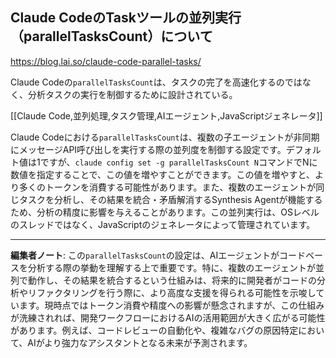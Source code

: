 ## Claude CodeのTaskツールの並列実行（parallelTasksCount）について

https://blog.lai.so/claude-code-parallel-tasks/

Claude Codeの`parallelTasksCount`は、タスクの完了を高速化するのではなく、分析タスクの実行を制御するために設計されている。

[[Claude Code,並列処理,タスク管理,AIエージェント,JavaScriptジェネレータ]]

Claude Codeにおける`parallelTasksCount`は、複数の子エージェントが非同期にメッセージAPI呼び出しを実行する際の並列度を制御する設定です。デフォルト値は1ですが、`claude config set -g parallelTasksCount N`コマンドでNに数値を指定することで、この値を増やすことができます。この値を増やすと、より多くのトークンを消費する可能性があります。また、複数のエージェントが同じタスクを分析し、その結果を統合・矛盾解消するSynthesis Agentが機能するため、分析の精度に影響を与えることがあります。この並列実行は、OSレベルのスレッドではなく、JavaScriptのジェネレータによって管理されています。

---

**編集者ノート**: この`parallelTasksCount`の設定は、AIエージェントがコードベースを分析する際の挙動を理解する上で重要です。特に、複数のエージェントが並列で動作し、その結果を統合するという仕組みは、将来的に開発者がコードの分析やリファクタリングを行う際に、より高度な支援を得られる可能性を示唆しています。現時点ではトークン消費や精度への影響が懸念されますが、この仕組みが洗練されれば、開発ワークフローにおけるAIの活用範囲が大きく広がる可能性があります。例えば、コードレビューの自動化や、複雑なバグの原因特定において、AIがより強力なアシスタントとなる未来が予測されます。
